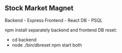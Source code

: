 ## Stock Market Magnet
Backend - Express
Frontend - React
DB - PSQL 

npm install separately backend and frontend
DB reset: 
- cd backend
- node ./bin/dbreset
npm start both